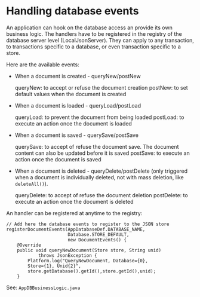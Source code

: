 # Handling database events

An application can hook on the database access an provide its own business logic. The handlers have to be registered in the registry of the database server level (LocalJsonServer). They can apply to any transaction, to transactions specific to a database, or even transaction specific to a store.

Here are the available events:

- When a document is created - queryNew/postNew

  queryNew: to  accept or refuse the document creation
  postNew: to set default values when the document is created
  
- When a document is loaded - queryLoad/postLoad

  queryLoad: to prevent the document from being loaded
  postLoad: to execute an action once the document is loaded

- When a document is saved - querySave/postSave

  querySave: to accept of refuse the document save. The document content can also be updated before it is saved
  postSave: to execute an action once the document is saved

- When a document is deleted - queryDelete/postDelete (only triggered when a document is individually deleted, not with mass deletion, like `deleteAll()`).

  queryDelete: to accept of refuse the document deletion
  postDelete: to execute an action once the document is deleted
 

An handler can be registered at anytime to the registry:

    // Add here the database events to register to the JSON store
    registerDocumentEvents(AppDatabaseDef.DATABASE_NAME, 
                           Database.STORE_DEFAULT, 
                           new DocumentEvents() {
        @Override
        public void queryNewDocument(Store store, String unid) 
                throws JsonException {
            Platform.log("QueryNewDocument, Database={0}, 
            Store={1}, Unid{2}",
            store.getDatabase().getId(),store.getId(),unid);
        }

See: `AppDBBusinessLogic.java`